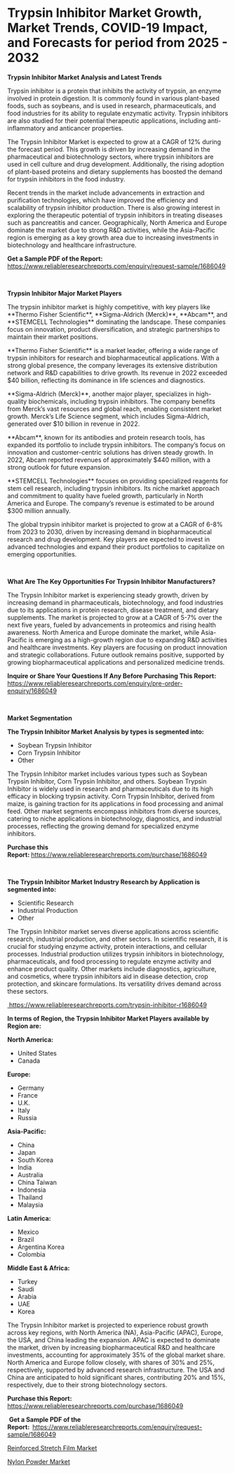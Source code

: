 <p><h1>Trypsin Inhibitor Market Growth, Market Trends, COVID-19 Impact, and Forecasts for period from 2025 - 2032</h1></p><p><strong>Trypsin Inhibitor Market Analysis and Latest Trends</strong></p>
<p><p>Trypsin inhibitor is a protein that inhibits the activity of trypsin, an enzyme involved in protein digestion. It is commonly found in various plant-based foods, such as soybeans, and is used in research, pharmaceuticals, and food industries for its ability to regulate enzymatic activity. Trypsin inhibitors are also studied for their potential therapeutic applications, including anti-inflammatory and anticancer properties.</p><p>The Trypsin Inhibitor Market is expected to grow at a CAGR of 12% during the forecast period. This growth is driven by increasing demand in the pharmaceutical and biotechnology sectors, where trypsin inhibitors are used in cell culture and drug development. Additionally, the rising adoption of plant-based proteins and dietary supplements has boosted the demand for trypsin inhibitors in the food industry.</p><p>Recent trends in the market include advancements in extraction and purification technologies, which have improved the efficiency and scalability of trypsin inhibitor production. There is also growing interest in exploring the therapeutic potential of trypsin inhibitors in treating diseases such as pancreatitis and cancer. Geographically, North America and Europe dominate the market due to strong R&D activities, while the Asia-Pacific region is emerging as a key growth area due to increasing investments in biotechnology and healthcare infrastructure.</p></p>
<p><strong>Get a Sample PDF of the Report:&nbsp;</strong> <a href="https://www.reliableresearchreports.com/enquiry/request-sample/1686049?utm_campaign=33&utm_medium=2&utm_source=Github&utm_content=ia&utm_term=26012025&utm_id=trypsin-inhibitor">https://www.reliableresearchreports.com/enquiry/request-sample/1686049</a></p>
<p>&nbsp;</p>
<p><strong>Trypsin Inhibitor Major Market Players</strong></p>
<p><p>The trypsin inhibitor market is highly competitive, with key players like **Thermo Fisher Scientific**, **Sigma-Aldrich (Merck)**, **Abcam**, and **STEMCELL Technologies** dominating the landscape. These companies focus on innovation, product diversification, and strategic partnerships to maintain their market positions.</p><p>**Thermo Fisher Scientific** is a market leader, offering a wide range of trypsin inhibitors for research and biopharmaceutical applications. With a strong global presence, the company leverages its extensive distribution network and R&D capabilities to drive growth. Its revenue in 2022 exceeded $40 billion, reflecting its dominance in life sciences and diagnostics.</p><p>**Sigma-Aldrich (Merck)**, another major player, specializes in high-quality biochemicals, including trypsin inhibitors. The company benefits from Merck’s vast resources and global reach, enabling consistent market growth. Merck’s Life Science segment, which includes Sigma-Aldrich, generated over $10 billion in revenue in 2022.</p><p>**Abcam**, known for its antibodies and protein research tools, has expanded its portfolio to include trypsin inhibitors. The company’s focus on innovation and customer-centric solutions has driven steady growth. In 2022, Abcam reported revenues of approximately $440 million, with a strong outlook for future expansion.</p><p>**STEMCELL Technologies** focuses on providing specialized reagents for stem cell research, including trypsin inhibitors. Its niche market approach and commitment to quality have fueled growth, particularly in North America and Europe. The company’s revenue is estimated to be around $300 million annually.</p><p>The global trypsin inhibitor market is projected to grow at a CAGR of 6-8% from 2023 to 2030, driven by increasing demand in biopharmaceutical research and drug development. Key players are expected to invest in advanced technologies and expand their product portfolios to capitalize on emerging opportunities.</p></p>
<p>&nbsp;</p>
<p><strong>What Are The Key Opportunities For Trypsin Inhibitor Manufacturers?</strong></p>
<p><p>The Trypsin Inhibitor market is experiencing steady growth, driven by increasing demand in pharmaceuticals, biotechnology, and food industries due to its applications in protein research, disease treatment, and dietary supplements. The market is projected to grow at a CAGR of 5-7% over the next five years, fueled by advancements in proteomics and rising health awareness. North America and Europe dominate the market, while Asia-Pacific is emerging as a high-growth region due to expanding R&D activities and healthcare investments. Key players are focusing on product innovation and strategic collaborations. Future outlook remains positive, supported by growing biopharmaceutical applications and personalized medicine trends.</p></p>
<p><strong>Inquire or Share Your Questions If Any Before Purchasing This Report:</strong> <a href="https://www.reliableresearchreports.com/enquiry/pre-order-enquiry/1686049?utm_campaign=33&utm_medium=2&utm_source=Github&utm_content=ia&utm_term=26012025&utm_id=trypsin-inhibitor">https://www.reliableresearchreports.com/enquiry/pre-order-enquiry/1686049</a></p>
<p>&nbsp;</p>
<p><strong>Market Segmentation</strong></p>
<p><strong>The Trypsin Inhibitor Market Analysis by types is segmented into:</strong></p>
<p><ul><li>Soybean Trypsin Inhibitor</li><li>Corn Trypsin Inhibitor</li><li>Other</li></ul></p>
<p><p>The Trypsin Inhibitor market includes various types such as Soybean Trypsin Inhibitor, Corn Trypsin Inhibitor, and others. Soybean Trypsin Inhibitor is widely used in research and pharmaceuticals due to its high efficacy in blocking trypsin activity. Corn Trypsin Inhibitor, derived from maize, is gaining traction for its applications in food processing and animal feed. Other market segments encompass inhibitors from diverse sources, catering to niche applications in biotechnology, diagnostics, and industrial processes, reflecting the growing demand for specialized enzyme inhibitors.</p></p>
<p><strong>Purchase this Report:&nbsp;</strong><a href="https://www.reliableresearchreports.com/purchase/1686049?utm_campaign=33&utm_medium=2&utm_source=Github&utm_content=ia&utm_term=26012025&utm_id=trypsin-inhibitor">https://www.reliableresearchreports.com/purchase/1686049</a></p>
<p>&nbsp;</p>
<p><strong>The Trypsin Inhibitor Market Industry Research by Application is segmented into:</strong></p>
<p><ul><li>Scientific Research</li><li>Industrial Production</li><li>Other</li></ul></p>
<p><p>The Trypsin Inhibitor market serves diverse applications across scientific research, industrial production, and other sectors. In scientific research, it is crucial for studying enzyme activity, protein interactions, and cellular processes. Industrial production utilizes trypsin inhibitors in biotechnology, pharmaceuticals, and food processing to regulate enzyme activity and enhance product quality. Other markets include diagnostics, agriculture, and cosmetics, where trypsin inhibitors aid in disease detection, crop protection, and skincare formulations. Its versatility drives demand across these sectors.</p></p>
<p><a href="https://www.reliableresearchreports.com/trypsin-inhibitor-r1686049?utm_campaign=33&utm_medium=2&utm_source=Github&utm_content=ia&utm_term=26012025&utm_id=trypsin-inhibitor">&nbsp;https://www.reliableresearchreports.com/trypsin-inhibitor-r1686049</a></p>
<p><strong>In terms of Region, the Trypsin Inhibitor Market Players available by Region are:</strong></p>
<p>
    <p> <strong> North America: </strong>
        <ul>
            <li>United States</li>
            <li>Canada</li>
        </ul>
        </p> 
    <p> <strong> Europe: </strong>
        <ul>
            <li>Germany</li>
            <li>France</li>
            <li>U.K.</li>
            <li>Italy</li>
            <li>Russia</li>
        </ul>
        </p> 
    <p> <strong> Asia-Pacific: </strong>
        <ul>
            <li>China</li>
            <li>Japan</li>
            <li>South Korea</li>
            <li>India</li>
            <li>Australia</li>
            <li>China Taiwan</li>
            <li>Indonesia</li>
            <li>Thailand</li>
            <li>Malaysia</li>
        </ul>
        </p> 
    <p> <strong> Latin America: </strong>
        <ul>
            <li>Mexico</li>
            <li>Brazil</li>
            <li>Argentina Korea</li>
            <li>Colombia</li>
        </ul>
        </p> 
    <p> <strong> Middle East & Africa: </strong>
        <ul>
            <li>Turkey</li>
            <li>Saudi</li>
            <li>Arabia</li>
            <li>UAE</li>
            <li>Korea</li>
        </ul>
    </p>
    </p>
<p><p>The Trypsin Inhibitor market is projected to experience robust growth across key regions, with North America (NA), Asia-Pacific (APAC), Europe, the USA, and China leading the expansion. APAC is expected to dominate the market, driven by increasing biopharmaceutical R&D and healthcare investments, accounting for approximately 35% of the global market share. North America and Europe follow closely, with shares of 30% and 25%, respectively, supported by advanced research infrastructure. The USA and China are anticipated to hold significant shares, contributing 20% and 15%, respectively, due to their strong biotechnology sectors.</p></p>
<p><strong>Purchase this Report: </strong><a href="https://www.reliableresearchreports.com/purchase/1686049?utm_campaign=33&utm_medium=2&utm_source=Github&utm_content=ia&utm_term=26012025&utm_id=trypsin-inhibitor">https://www.reliableresearchreports.com/purchase/1686049</a></p>
<p>&nbsp;<strong>Get a Sample PDF of the Report:&nbsp;&nbsp;</strong><a href="https://www.reliableresearchreports.com/enquiry/request-sample/1686049?utm_campaign=33&utm_medium=2&utm_source=Github&utm_content=ia&utm_term=26012025&utm_id=trypsin-inhibitor">https://www.reliableresearchreports.com/enquiry/request-sample/1686049</a></p>
<p><strong></strong></p>
<p><p><a href="https://github.com/laajzervo/Market-Research-Report-List-1/blob/main/reinforced-stretch-film-market.md?utm_campaign=33&utm_medium=2&utm_source=Github&utm_content=ia&utm_term=26012025&utm_id=trypsin-inhibitor">Reinforced Stretch Film Market</a></p><p><a href="https://github.com/boitafbg/Market-Research-Report-List-1/blob/main/nylon-powder-market.md?utm_campaign=33&utm_medium=2&utm_source=Github&utm_content=ia&utm_term=26012025&utm_id=trypsin-inhibitor">Nylon Powder Market</a></p></p>